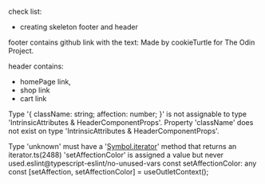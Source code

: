 check list:

- creating skeleton footer and header

footer contains github link with the text: Made by <a> cookieTurtle </a> for The Odin Project.

header contains:

- homePage link,
- shop link
- cart link

Type '{ className: string; affection: number; }' is not assignable to type 'IntrinsicAttributes & HeaderComponentProps'.
Property 'className' does not exist on type 'IntrinsicAttributes & HeaderComponentProps'.

Type 'unknown' must have a '[Symbol.iterator]()' method that returns an iterator.ts(2488)
'setAffectionColor' is assigned a value but never used.eslint@typescript-eslint/no-unused-vars
const setAffectionColor: any
const [setAffection, setAffectionColor] = useOutletContext();
